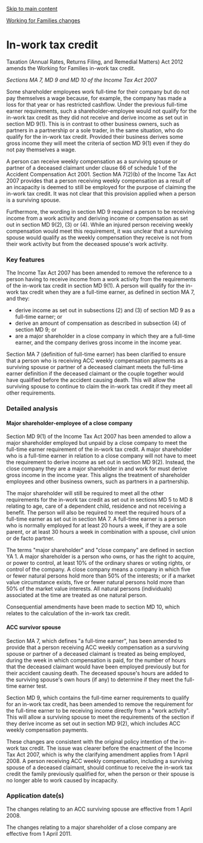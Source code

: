 [Skip to main content](#main-content-tt)

[Working for Families changes](/new-legislation/act-articles/taxation-annual-rates-returns-filing-and-remedial-matters-act-2012/working-for-families-changes "Working for Families changes")

In-work tax credit
==================

Taxation (Annual Rates, Returns Filing, and Remedial Matters) Act 2012 amends the Working for Families in-work tax credit.

_Sections MA 7, MD 9 and MD 10 of the Income Tax Act 2007_

Some shareholder employees work full-time for their company but do not pay themselves a wage because, for example, the company has made a loss for that year or has restricted cashflow. Under the previous full-time earner requirements, such a shareholder-employee would not qualify for the in-work tax credit as they did not receive and derive income as set out in section MD 9(1). This is in contrast to other business owners, such as partners in a partnership or a sole trader, in the same situation, who do qualify for the in-work tax credit. Provided their business derives some gross income they will meet the criteria of section MD 9(1) even if they do not pay themselves a wage.

A person can receive weekly compensation as a surviving spouse or partner of a deceased claimant under clause 66 of schedule 1 of the Accident Compensation Act 2001. Section MA 7(2)(b) of the Income Tax Act 2007 provides that a person receiving weekly compensation as a result of an incapacity is deemed to still be employed for the purpose of claiming the in-work tax credit. It was not clear that this provision applied when a person is a surviving spouse.

Furthermore, the wording in section MD 9 required a person to be receiving income from a work activity and deriving income or compensation as set out in section MD 9(2), (3) or (4). While an injured person receiving weekly compensation would meet this requirement, it was unclear that a surviving spouse would qualify as the weekly compensation they receive is not from their work activity but from the deceased spouse's work activity.

### Key features

The Income Tax Act 2007 has been amended to remove the reference to a person having to receive income from a work activity from the requirements of the in-work tax credit in section MD 9(1). A person will qualify for the in-work tax credit when they are a full-time earner, as defined in section MA 7, and they:

*   derive income as set out in subsections (2) and (3) of section MD 9 as a full-time earner; or
*   derive an amount of compensation as described in subsection (4) of section MD 9; or
*   are a major shareholder in a close company in which they are a full-time earner, and the company derives gross income in the income year.

Section MA 7 (definition of full-time earner) has been clarified to ensure that a person who is receiving ACC weekly compensation payments as a surviving spouse or partner of a deceased claimant meets the full-time earner definition if the deceased claimant or the couple together would have qualified before the accident causing death. This will allow the surviving spouse to continue to claim the in-work tax credit if they meet all other requirements.

### Detailed analysis

#### Major shareholder-employee of a close company

Section MD 9(1) of the Income Tax Act 2007 has been amended to allow a major shareholder employed but unpaid by a close company to meet the full-time earner requirement of the in-work tax credit. A major shareholder who is a full-time earner in relation to a close company will not have to meet the requirement to derive income as set out in section MD 9(2). Instead, the close company they are a major shareholder in and work for must derive gross income in the income year. This aligns the treatment of shareholder employees and other business owners, such as partners in a partnership.

The major shareholder will still be required to meet all the other requirements for the in-work tax credit as set out in sections MD 5 to MD 8 relating to age, care of a dependent child, residence and not receiving a benefit. The person will also be required to meet the required hours of a full-time earner as set out in section MA 7. A full-time earner is a person who is normally employed for at least 20 hours a week, if they are a sole parent, or at least 30 hours a week in combination with a spouse, civil union or de facto partner.

The terms "major shareholder" and "close company" are defined in section YA 1. A major shareholder is a person who owns, or has the right to acquire, or power to control, at least 10% of the ordinary shares or voting rights, or control of the company. A close company means a company in which five or fewer natural persons hold more than 50% of the interests; or if a market value circumstance exists, five or fewer natural persons hold more than 50% of the market value interests. All natural persons (individuals) associated at the time are treated as one natural person.

Consequential amendments have been made to section MD 10, which relates to the calculation of the in-work tax credit.

#### ACC survivor spouse

Section MA 7, which defines "a full-time earner", has been amended to provide that a person receiving ACC weekly compensation as a surviving spouse or partner of a deceased claimant is treated as being employed, during the week in which compensation is paid, for the number of hours that the deceased claimant would have been employed previously but for their accident causing death. The deceased spouse's hours are added to the surviving spouse's own hours (if any) to determine if they meet the full-time earner test.

Section MD 9, which contains the full-time earner requirements to qualify for an in-work tax credit, has been amended to remove the requirement for the full-time earner to be receiving income directly from a "work activity". This will allow a surviving spouse to meet the requirements of the section if they derive income as set out in section MD 9(2), which includes ACC weekly compensation payments.

These changes are consistent with the original policy intention of the in-work tax credit. The issue was clearer before the enactment of the Income Tax Act 2007, which is why the clarifying amendment applies from 1 April 2008. A person receiving ACC weekly compensation, including a surviving spouse of a deceased claimant, should continue to receive the in-work tax credit the family previously qualified for, when the person or their spouse is no longer able to work caused by incapacity.

### Application date(s)

The changes relating to an ACC surviving spouse are effective from 1 April 2008.

The changes relating to a major shareholder of a close company are effective from 1 April 2011.